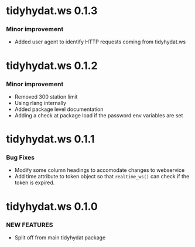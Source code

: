 tidyhydat.ws 0.1.3
=========================

### Minor improvement

* Added user agent to identify HTTP requests coming from tidyhydat.ws



tidyhydat.ws 0.1.2
=========================

### Minor improvement

* Removed 300 station limit
* Using rlang internally
* Added package level documentation
* Adding a check at package load if the password env variables are set

tidyhydat.ws 0.1.1 
=========================

### Bug Fixes

* Modify some column headings to accomodate changes to webservice
* Add time attribute to token object so that `realtime_ws()` can check if the token is expired. 

tidyhydat.ws 0.1.0 
=========================

### NEW FEATURES

* Split off from main tidyhydat package
